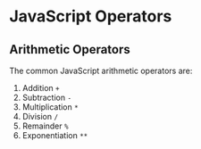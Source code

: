 # JavaScript Operators

## Arithmetic Operators

The common JavaScript arithmetic operators are:

1. Addition `+`
2. Subtraction `-`
3. Multiplication `*`
4. Division `/`
5. Remainder `%`
6. Exponentiation `**`
